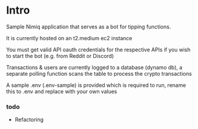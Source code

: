 # Intro

Sample Nimiq application that serves as a bot for tipping functions.

It is currently hosted on an t2.medium ec2 instance

You must get valid API oauth credentials for the respective APIs if you wish to start the bot (e.g. from Reddit or Discord)

Transactions & users are currently logged to a database (dynamo db), a separate polling function scans the table to process the crypto transactions

A sample .env (.env-sample) is provided which is required to run, rename this to .env and replace with your own values

### todo

* Refactoring

